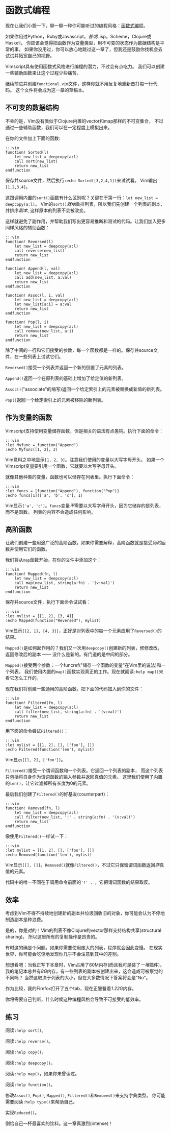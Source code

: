 函数式编程
======================

现在让我们小憩一下，聊一聊一种你可能听过的编程风格：[函数式编程][]。

如果你用过Python，Ruby或Javascript，*甚或*Lisp，Scheme，Clojure或Haskell，
你应该会觉得把函数作为变量类型，用不可变的状态作为数据结构是平常的事。
如果你没用过，你可以放心地跳过这一章了，但我还是鼓励你找机会去试试并拓宽自己的视野。

Vimscript具有使用函数式风格进行编程的潜力，不过会有点吃力。
我们可以创建一些辅助函数来让这个过程少些痛苦。

继续前进并创建`functional.vim`文件，这样你就不用反复地重新击打每一行代码。
这个文件将会成为这一章的草稿本。

[函数式编程]: https://secure.wikimedia.org/wikipedia/en/wiki/Functional_programming

不可变的数据结构
-------------------------

不幸的是，Vim没有类似于Clojure内置的vector和map那样的不可变集合，
不过通过一些辅助函数，我们可以在一定程度上模拟出来。

在你的文件加上下面的函数:

    :::vim
    function! Sorted(l)
        let new_list = deepcopy(a:l)
        call sort(new_list)
        return new_list
    endfunction

保存并source文件，然后执行`:echo Sorted([3,2,4,1])`来试试看。
Vim输出`[1,2,3,4]`。

这跟调用内置的`sort()`函数有什么区别呢？关键在于第一行：`let new_list = deepcopy(a:l)`。
Vim的`sort()`*就地*重排列表，所以我们先创建一个列表的副本，并排序*副本*,
这样原本的列表不会被改变。

这样就避免了副作用，并帮助我们写出更容易推断和测试的代码。让我们加入更多同样风格的辅助函数：

    :::vim
    function! Reversed(l)
        let new_list = deepcopy(a:l)
        call reverse(new_list)
        return new_list
    endfunction

    function! Append(l, val)
        let new_list = deepcopy(a:l)
        call add(new_list, a:val)
        return new_list
    endfunction

    function! Assoc(l, i, val)
        let new_list = deepcopy(a:l)
        let new_list[a:i] = a:val
        return new_list
    endfunction

    function! Pop(l, i)
        let new_list = deepcopy(a:l)
        call remove(new_list, a:i)
        return new_list
    endfunction

除了中间的一行和它们接受的参数，每一个函数都是一样的。保存并source文件，在一些列表上试试它们。

`Reversed()`接受一个列表并返回一个新的倒置了元素的列表。

`Append()`返回一个在原列表的基础上增加了给定值的新列表。

`Assoc()`("associate"的缩写)返回一个给定索引上的元素被替换成新值的新列表。

`Pop()`返回一个给定索引上的元素被移除的新列表。

作为变量的函数
----------------------

Vimscript支持使用变量储存函数，但是相关的语法有点愚钝。执行下面的命令：

    :::vim
    :let Myfunc = function("Append")
    :echo Myfunc([1, 2], 3)

Vim意料之中地显示`[1, 2, 3]`。注意我们使用的变量以大写字母开头。
如果一个Vimscript变量要引用一个函数，它就要以大写字母开头。

就像其他种类的变量，函数也可以储存在列表里。执行下面命令：

    :::vim
    :let funcs = [function("Append"), function("Pop")]
    :echo funcs[1](['a', 'b', 'c'], 1)

Vim显示`['a', 'c']`。`funcs`变量*不*需要以大写字母开头，因为它储存的是列表，而不是函数。
列表的内容不会造成任何影响。

高阶函数
----------------------

让我们创建一些用途广泛的高阶函数。如果你需要解释，高阶函数就是接受*别的*函数并使用它们的函数。

我们将从`map`函数开始。在你的文件中添加这个：

    :::vim
    function! Mapped(fn, l)
        let new_list = deepcopy(a:l)
        call map(new_list, string(a:fn) . '(v:val)')
        return new_list
    endfunction

保存并source文件，执行下面命令试试看：

    :::vim
    :let mylist = [[1, 2], [3, 4]]
    :echo Mapped(function("Reversed"), mylist)

Vim显示`[[2, 1], [4, 3]]`，正好是对列表中的每一个元素应用了`Reversed()`的结果。

`Mapped()`是如何起作用的？我们又一次用`deepcopy()`创建新的列表，修修改改，返回修改后的副本
—— 没什么是新的。有门道的是中间的部分。

`Mapped()`接受两个参数：一个funcref("储存一个函数的变量"在Vim里的说法)和一个列表。
我们使用内置的`map()`函数实现真正的工作。现在就阅读`:help map()`来看它怎么工作的。

现在我们将创建一些通用的高阶函数。把下面的代码加入到你的文件：

    :::vim
    function! Filtered(fn, l)
        let new_list = deepcopy(a:l)
        call filter(new_list, string(a:fn) . '(v:val)')
        return new_list
    endfunction

用下面的命令尝试`Filtered()`：

    :::vim
    :let mylist = [[1, 2], [], ['foo'], []]
    :echo Filtered(function('len'), mylist)

Vim显示`[[1, 2], ['foo']]`。

`Filtered()`接受一个谓词函数和一个列表。它返回一个列表的副本，
而这个列表只包括将自身作为谓词函数的输入参数并返回真值的元素。
这里我们使用了内置的`len()`，让它过滤掉所有长度为0的元素。

最后我们创建了`Filtered()`的好基友(counterpart)：

    :::vim
    function! Removed(fn, l)
        let new_list = deepcopy(a:l)
        call filter(new_list, '!' . string(a:fn) . '(v:val)')
        return new_list
    endfunction

像使用`Filtered()`一样试一下：

    :::vim
    :let mylist = [[1, 2], [], ['foo'], []]
    :echo Removed(function('len'), mylist)

Vim显示`[[], []]`。`Removed()`就像`Filtered()`，不过它只保留谓词函数返回*非*真值的元素。

代码中的唯一不同在于调用命令前面的`'!' . `，它把谓词函数的结果取反。

效率
-----------

考虑到Vim不得不持续地创建新的副本并垃圾回收旧的对象，你可能会认为不停地制造副本是种浪费。

是的，你是对的！Vim的列表不像Clojure的vector那样支持结构共享(structural sharing)，
所以这里所有的复制操作是昂贵的。

有时这的确是个问题。如果你需要使用庞大的列表，程序就会因此变慢。
在现实世界，你可能会吃惊地发现你几乎不会注意到其中的差别。

想想看吧：当我正写下本章时，Vim占用了80M内存(而且我可是装了*一堆*插件)。
我的笔记本总共有*8G*内存。有一些列表的副本被创建出来，这会造成可被察觉的不同吗？
当然这取决于列表的大小，但在大多数情况下答案将会是"No"。

作为比较，我的Firefox打开了五个tab，现在正饕餮着*1.22G*内存。

你将需要自己判断，什么时候这种编程风格会导致不可接受的低效率。

练习
---------

阅读`:help sort()`。

阅读`:help reverse()`。

阅读`:help copy()`。

阅读`:help deepcopy()`。

阅读`:help map()`，如果你未曾读过。

阅读`:help function()`。

修改`Assoc()`, `Pop()`, `Mapped()`, `Filtered()`和`Removed()`来支持字典类型。
你可能需要阅读`:help type()`来帮助自己。

实现`Reduced()`。

倒给自己一杯最喜欢的饮料。这一章真激烈(intense)！
